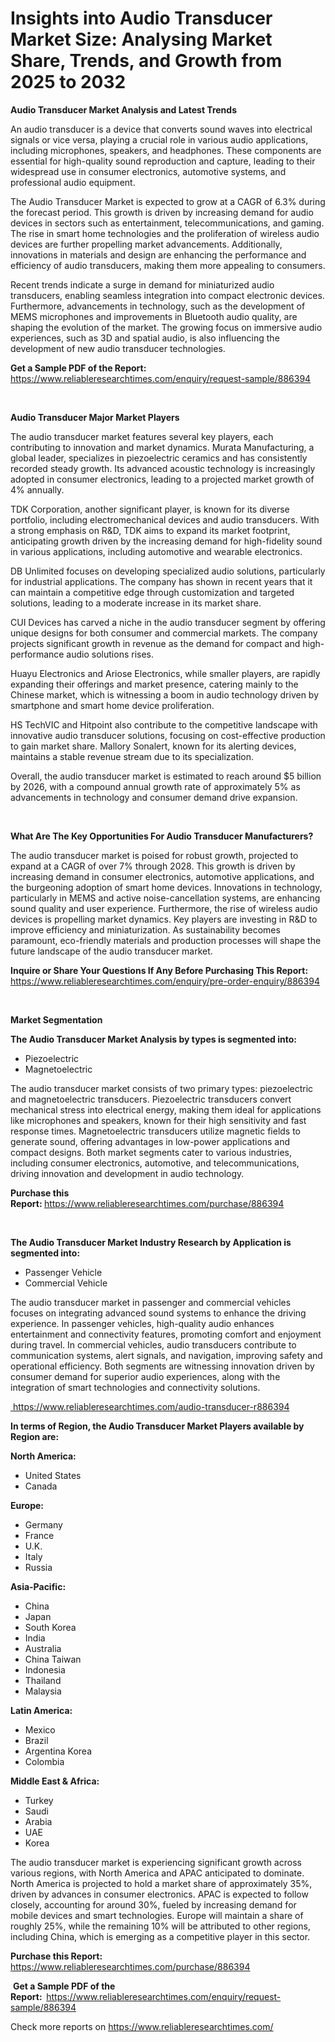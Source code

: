 <p><h1>Insights into Audio Transducer Market Size: Analysing Market Share, Trends, and Growth from 2025 to 2032</h1></p><p><strong>Audio Transducer Market Analysis and Latest Trends</strong></p>
<p><p>An audio transducer is a device that converts sound waves into electrical signals or vice versa, playing a crucial role in various audio applications, including microphones, speakers, and headphones. These components are essential for high-quality sound reproduction and capture, leading to their widespread use in consumer electronics, automotive systems, and professional audio equipment.</p><p>The Audio Transducer Market is expected to grow at a CAGR of 6.3% during the forecast period. This growth is driven by increasing demand for audio devices in sectors such as entertainment, telecommunications, and gaming. The rise in smart home technologies and the proliferation of wireless audio devices are further propelling market advancements. Additionally, innovations in materials and design are enhancing the performance and efficiency of audio transducers, making them more appealing to consumers.</p><p>Recent trends indicate a surge in demand for miniaturized audio transducers, enabling seamless integration into compact electronic devices. Furthermore, advancements in technology, such as the development of MEMS microphones and improvements in Bluetooth audio quality, are shaping the evolution of the market. The growing focus on immersive audio experiences, such as 3D and spatial audio, is also influencing the development of new audio transducer technologies.</p></p>
<p><strong>Get a Sample PDF of the Report:&nbsp;</strong> <a href="https://www.reliableresearchtimes.com/enquiry/request-sample/886394?utm_campaign=2189&utm_medium=2&utm_source=Github&utm_content=ia&utm_term=21022025&utm_id=audio-transducer">https://www.reliableresearchtimes.com/enquiry/request-sample/886394</a></p>
<p>&nbsp;</p>
<p><strong>Audio Transducer Major Market Players</strong></p>
<p><p>The audio transducer market features several key players, each contributing to innovation and market dynamics. Murata Manufacturing, a global leader, specializes in piezoelectric ceramics and has consistently recorded steady growth. Its advanced acoustic technology is increasingly adopted in consumer electronics, leading to a projected market growth of 4% annually.</p><p>TDK Corporation, another significant player, is known for its diverse portfolio, including electromechanical devices and audio transducers. With a strong emphasis on R&D, TDK aims to expand its market footprint, anticipating growth driven by the increasing demand for high-fidelity sound in various applications, including automotive and wearable electronics.</p><p>DB Unlimited focuses on developing specialized audio solutions, particularly for industrial applications. The company has shown in recent years that it can maintain a competitive edge through customization and targeted solutions, leading to a moderate increase in its market share.</p><p>CUI Devices has carved a niche in the audio transducer segment by offering unique designs for both consumer and commercial markets. The company projects significant growth in revenue as the demand for compact and high-performance audio solutions rises.</p><p>Huayu Electronics and Ariose Electronics, while smaller players, are rapidly expanding their offerings and market presence, catering mainly to the Chinese market, which is witnessing a boom in audio technology driven by smartphone and smart home device proliferation.</p><p>HS TechVIC and Hitpoint also contribute to the competitive landscape with innovative audio transducer solutions, focusing on cost-effective production to gain market share. Mallory Sonalert, known for its alerting devices, maintains a stable revenue stream due to its specialization.</p><p>Overall, the audio transducer market is estimated to reach around $5 billion by 2026, with a compound annual growth rate of approximately 5% as advancements in technology and consumer demand drive expansion.</p></p>
<p>&nbsp;</p>
<p><strong>What Are The Key Opportunities For Audio Transducer Manufacturers?</strong></p>
<p><p>The audio transducer market is poised for robust growth, projected to expand at a CAGR of over 7% through 2028. This growth is driven by increasing demand in consumer electronics, automotive applications, and the burgeoning adoption of smart home devices. Innovations in technology, particularly in MEMS and active noise-cancellation systems, are enhancing sound quality and user experience. Furthermore, the rise of wireless audio devices is propelling market dynamics. Key players are investing in R&D to improve efficiency and miniaturization. As sustainability becomes paramount, eco-friendly materials and production processes will shape the future landscape of the audio transducer market.</p></p>
<p><strong>Inquire or Share Your Questions If Any Before Purchasing This Report:</strong> <a href="https://www.reliableresearchtimes.com/enquiry/pre-order-enquiry/886394?utm_campaign=2189&utm_medium=2&utm_source=Github&utm_content=ia&utm_term=21022025&utm_id=audio-transducer">https://www.reliableresearchtimes.com/enquiry/pre-order-enquiry/886394</a></p>
<p>&nbsp;</p>
<p><strong>Market Segmentation</strong></p>
<p><strong>The Audio Transducer Market Analysis by types is segmented into:</strong></p>
<p><ul><li>Piezoelectric</li><li>Magnetoelectric</li></ul></p>
<p><p>The audio transducer market consists of two primary types: piezoelectric and magnetoelectric transducers. Piezoelectric transducers convert mechanical stress into electrical energy, making them ideal for applications like microphones and speakers, known for their high sensitivity and fast response times. Magnetoelectric transducers utilize magnetic fields to generate sound, offering advantages in low-power applications and compact designs. Both market segments cater to various industries, including consumer electronics, automotive, and telecommunications, driving innovation and development in audio technology.</p></p>
<p><strong>Purchase this Report:&nbsp;</strong><a href="https://www.reliableresearchtimes.com/purchase/886394?utm_campaign=2189&utm_medium=2&utm_source=Github&utm_content=ia&utm_term=21022025&utm_id=audio-transducer">https://www.reliableresearchtimes.com/purchase/886394</a></p>
<p>&nbsp;</p>
<p><strong>The Audio Transducer Market Industry Research by Application is segmented into:</strong></p>
<p><ul><li>Passenger Vehicle</li><li>Commercial Vehicle</li></ul></p>
<p><p>The audio transducer market in passenger and commercial vehicles focuses on integrating advanced sound systems to enhance the driving experience. In passenger vehicles, high-quality audio enhances entertainment and connectivity features, promoting comfort and enjoyment during travel. In commercial vehicles, audio transducers contribute to communication systems, alert signals, and navigation, improving safety and operational efficiency. Both segments are witnessing innovation driven by consumer demand for superior audio experiences, along with the integration of smart technologies and connectivity solutions.</p></p>
<p><a href="https://www.reliableresearchtimes.com/audio-transducer-r886394?utm_campaign=2189&utm_medium=2&utm_source=Github&utm_content=ia&utm_term=21022025&utm_id=audio-transducer">&nbsp;https://www.reliableresearchtimes.com/audio-transducer-r886394</a></p>
<p><strong>In terms of Region, the Audio Transducer Market Players available by Region are:</strong></p>
<p>
    <p> <strong> North America: </strong>
        <ul>
            <li>United States</li>
            <li>Canada</li>
        </ul>
        </p> 
    <p> <strong> Europe: </strong>
        <ul>
            <li>Germany</li>
            <li>France</li>
            <li>U.K.</li>
            <li>Italy</li>
            <li>Russia</li>
        </ul>
        </p> 
    <p> <strong> Asia-Pacific: </strong>
        <ul>
            <li>China</li>
            <li>Japan</li>
            <li>South Korea</li>
            <li>India</li>
            <li>Australia</li>
            <li>China Taiwan</li>
            <li>Indonesia</li>
            <li>Thailand</li>
            <li>Malaysia</li>
        </ul>
        </p> 
    <p> <strong> Latin America: </strong>
        <ul>
            <li>Mexico</li>
            <li>Brazil</li>
            <li>Argentina Korea</li>
            <li>Colombia</li>
        </ul>
        </p> 
    <p> <strong> Middle East & Africa: </strong>
        <ul>
            <li>Turkey</li>
            <li>Saudi</li>
            <li>Arabia</li>
            <li>UAE</li>
            <li>Korea</li>
        </ul>
    </p>
    </p>
<p><p>The audio transducer market is experiencing significant growth across various regions, with North America and APAC anticipated to dominate. North America is projected to hold a market share of approximately 35%, driven by advances in consumer electronics. APAC is expected to follow closely, accounting for around 30%, fueled by increasing demand for mobile devices and smart technologies. Europe will maintain a share of roughly 25%, while the remaining 10% will be attributed to other regions, including China, which is emerging as a competitive player in this sector.</p></p>
<p><strong>Purchase this Report: </strong><a href="https://www.reliableresearchtimes.com/purchase/886394?utm_campaign=2189&utm_medium=2&utm_source=Github&utm_content=ia&utm_term=21022025&utm_id=audio-transducer">https://www.reliableresearchtimes.com/purchase/886394</a></p>
<p>&nbsp;<strong>Get a Sample PDF of the Report:&nbsp;&nbsp;</strong><a href="https://www.reliableresearchtimes.com/enquiry/request-sample/886394?utm_campaign=2189&utm_medium=2&utm_source=Github&utm_content=ia&utm_term=21022025&utm_id=audio-transducer">https://www.reliableresearchtimes.com/enquiry/request-sample/886394</a></p>
<p><strong></strong></p>
<p>Check more reports on <a href="https://www.reliableresearchtimes.com/?utm_campaign=2189&utm_medium=2&utm_source=Github&utm_content=ia&utm_term=21022025&utm_id=audio-transducer">https://www.reliableresearchtimes.com/</a></p>